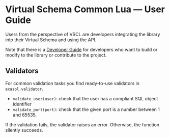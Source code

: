 # Virtual Schema Common Lua &mdash; User Guide

Users from the perspective of VSCL are developers integrating the library into their Virtual Schema and using the API.

Note that there is a [Developer Guide](../developer_guide/developer_guide.md) for developers who want to build or modify to the library or contribute to the project.

## Validators

For common validation tasks you find ready-to-use validators in `exasol.validator`.

* `validate_user(user)`: check that the user has a compliant SQL object identifier
* `validate_port(port)`: check that the given port is a number between 1 and 65535.

If the validation fails, the validator raises an error. Otherwise, the function silently succeeds.